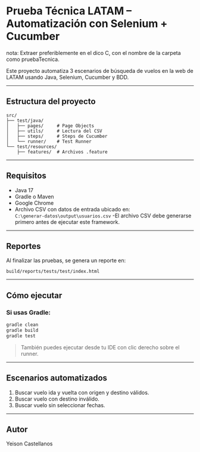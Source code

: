 # Prueba Técnica LATAM – Automatización con Selenium + Cucumber

nota: Extraer preferiblemente en el dico C, con el nombre de la carpeta como pruebaTecnica.

Este proyecto automatiza 3 escenarios de búsqueda de vuelos en la web de LATAM usando Java, Selenium, Cucumber y BDD.

---

## Estructura del proyecto

```
src/
├── test/java/
│   ├── pages/     # Page Objects
│   ├── utils/     # Lectura del CSV
│   ├── steps/     # Steps de Cucumber
│   └── runner/    # Test Runner
└── test/resources/
    ├── features/  # Archivos .feature
```

---

## Requisitos

- Java 17
- Gradle o Maven
- Google Chrome
- Archivo CSV con datos de entrada ubicado en:  
  `C:\generar-datos\output\usuarios.csv`
-El archivo CSV debe generarse primero antes de ejecutar este framework.

---

## Reportes

Al finalizar las pruebas, se genera un reporte en:

```
build/reports/tests/test/index.html
```

---

##  Cómo ejecutar

### Si usas Gradle:

```bash
gradle clean 
gradle build
gradle test
```

> También puedes ejecutar desde tu IDE con clic derecho sobre el runner.

---

## Escenarios automatizados

1. Buscar vuelo ida y vuelta con origen y destino válidos.
2. Buscar vuelo con destino inválido.
3. Buscar vuelo sin seleccionar fechas.

---

## Autor

Yeison Castellanos



